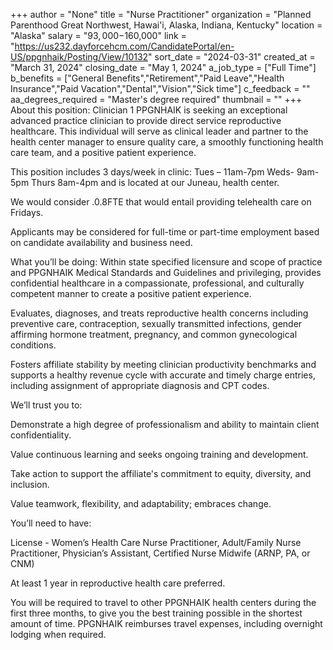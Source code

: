 +++
author = "None"
title = "Nurse Practitioner"
organization = "Planned Parenthood Great Northwest, Hawai'i, Alaska, Indiana, Kentucky"
location = "Alaska"
salary = "$93,000-$160,000"
link = "https://us232.dayforcehcm.com/CandidatePortal/en-US/ppgnhaik/Posting/View/10132"
sort_date = "2024-03-31"
created_at = "March 31, 2024"
closing_date = "May 1, 2024"
a_job_type = ["Full Time"]
b_benefits = ["General Benefits","Retirement","Paid Leave","Health Insurance","Paid Vacation","Dental","Vision","Sick time"]
c_feedback = ""
aa_degrees_required = "Master's degree required"
thumbnail = ""
+++
About this position: Clinician 1
PPGNHAIK is seeking an exceptional advanced practice clinician to provide direct service reproductive healthcare. This individual will serve as clinical leader and partner to the health center manager to ensure quality care, a smoothly functioning health care team, and a positive patient experience. 

This position includes 3 days/week in clinic: Tues – 11am-7pm Weds- 9am-5pm Thurs 8am-4pm and is located at our Juneau, health center.

We would consider .0.8FTE that would entail providing telehealth care on Fridays.

Applicants may be considered for full-time or part-time employment based on candidate availability and business need.

What you’ll be doing:
Within state specified licensure and scope of practice and PPGNHAIK Medical Standards and Guidelines and privileging, provides confidential healthcare in a compassionate, professional, and culturally competent manner to create a positive patient experience.

Evaluates, diagnoses, and treats reproductive health concerns including preventive care, contraception, sexually transmitted infections, gender affirming hormone treatment, pregnancy, and common gynecological conditions.

Fosters affiliate stability by meeting clinician productivity benchmarks and supports a healthy revenue cycle with accurate and timely charge entries, including assignment of appropriate diagnosis and CPT codes.  

We’ll trust you to:

Demonstrate a high degree of professionalism and ability to maintain client confidentiality.

Value continuous learning and seeks ongoing training and development.    

Take action to support the affiliate's commitment to equity, diversity, and inclusion. 

Value teamwork, flexibility, and adaptability; embraces change.  

 You’ll need to have:

License - Women’s Health Care Nurse Practitioner, Adult/Family Nurse Practitioner, Physician’s Assistant, Certified Nurse Midwife (ARNP, PA, or CNM) 

At least 1 year in reproductive health care preferred.

You will be required to travel to other PPGNHAIK health centers during the first three months, to give you the best training possible in the shortest amount of time. PPGNHAIK reimburses travel expenses, including overnight lodging when required. 